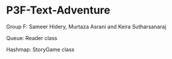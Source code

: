 # P3F-Text-Adventure

Group F: Sameer Hidery, Murtaza Asrani and Keira Sutharsanaraj

Queue: Reader class

Hashmap: StoryGame class 
